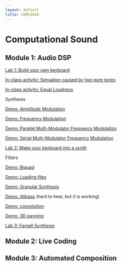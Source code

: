 ```yaml
---
layout: default
title: COMS3430
---
```

 
#  Computational Sound

## Module 1: Audio DSP

[Lab 1: Build your own keyboard](/Lab1.md)

[In-class activity: Sensation caused by two pure tones](./beatingDemo)

[In-class activity: Equal Loudness](./equalLoudness)

Synthesis 

[Demo: Amplitude Modulation](./am)

[Demo: Frequency Modulation](./fm)

[Demo: Parallel Multi-Modulator Frequency Modulation](./parmmfm)

[Demo: Serial Multi-Modulator Frequency Modulation](./sermmfm)

[Lab 2: Make your keyboard into a synth](/Lab2.md)

Filters

[Demo: Biquad](./biquad)

[Demo: Loading files](./loadfile)

[Demo: Granular Synthesis](./granular)

[Demo: Allpass](./allpass) (hard to hear, but it is working)

[Demo: convolution](./convolution)

[Demo: 3D panning](./3dpanning)

[Lab 3: Farnell Synthesis](/Lab3.md)

## Module 2: Live Coding

## Module 3: Automated Composition

